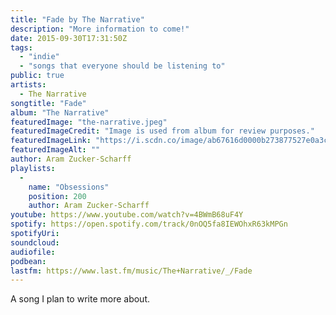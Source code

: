 ```yaml
---
title: "Fade by The Narrative"
description: "More information to come!"
date: 2015-09-30T17:31:50Z
tags:
  - "indie"
  - "songs that everyone should be listening to"
public: true
artists:
  - The Narrative
songtitle: "Fade"
album: "The Narrative"
featuredImage: "the-narrative.jpeg"
featuredImageCredit: "Image is used from album for review purposes."
featuredImageLink: "https://i.scdn.co/image/ab67616d0000b273877527e0a3c7b6c60b230209"
featuredImageAlt: ""
author: Aram Zucker-Scharff
playlists:
  -
    name: "Obsessions"
    position: 200
    author: Aram Zucker-Scharff
youtube: https://www.youtube.com/watch?v=4BWmB68uF4Y
spotify: https://open.spotify.com/track/0nOQ5fa8IEWOhxR63kMPGn
spotifyUri: 
soundcloud:
audiofile:
podbean:
lastfm: https://www.last.fm/music/The+Narrative/_/Fade
---
```


A song I plan to write more about.
		